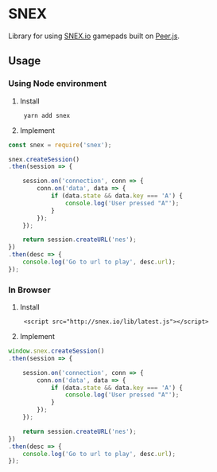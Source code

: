 # SNEX

Library for using [SNEX.io](http://snex.io) gamepads built on [Peer.js](http://peerjs.com/).


## Usage

### Using Node environment

1) Install

        yarn add snex

2) Implement

```js
const snex = require('snex');

snex.createSession()
.then(session => {

    session.on('connection', conn => {
        conn.on('data', data => {
            if (data.state && data.key === 'A') {
                console.log('User pressed "A"');
            }
        });
    });

    return session.createURL('nes');
})
.then(desc => {
    console.log('Go to url to play', desc.url);
});
```

### In Browser

1) Install

        <script src="http://snex.io/lib/latest.js"></script>

2) Implement

```js
window.snex.createSession()
.then(session => {

    session.on('connection', conn => {
        conn.on('data', data => {
            if (data.state && data.key === 'A') {
                console.log('User pressed "A"');
            }
        });
    });

    return session.createURL('nes');
})
.then(desc => {
    console.log('Go to url to play', desc.url);
});
```
